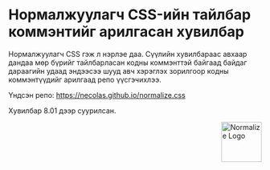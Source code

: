# Нормалжуулагч CSS-ийн тайлбар коммэнтийг арилгасан хувилбар
Нормалжуулагч CSS гэж л нэрлэе даа. Сүүлийн хувилбараас авхаар дандаа мөр бүрийг тайлбарласан кодны коммэнттэй байгаад байдаг дараагийн удаад эндээсээ шууд авч хэрэглэх зорилгоор кодны коммэнтүүдийг арилгаад репо үүсгэчихлээ.

Үндсэн репо: https://necolas.github.io/normalize.css

Хувилбар 8.01 дээр суурилсан. 

<p><a href="https://github.com/necolas/normalize.css"><img
  src="https://necolas.github.io/normalize.css/logo.svg" alt="Normalize Logo"
  width="80" height="80" align="right"></a>
</p>
